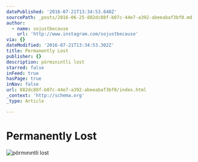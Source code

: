 ```yaml
---
datePublished: '2016-07-21T13:34:53.840Z'
sourcePath: _posts/2016-06-25-882dc88f-b07c-44e7-a392-abeeabaf3bf0.md
author:
  - name: sojustbecause
    url: 'http://www.instagram.com/sojustbecause'
via: {}
dateModified: '2016-07-21T13:34:53.302Z'
title: Permanently Lost
publisher: {}
description: pörmınıntli lost
starred: false
inFeed: true
hasPage: true
inNav: false
url: 882dc88f-b07c-44e7-a392-abeeabaf3bf0/index.html
_context: 'http://schema.org'
_type: Article

---
```

# Permanently Lost
![pörm&imath;n&imath;ntli lost](https://the-grid-user-content.s3-us-west-2.amazonaws.com/8f3191d1-e28b-45df-932e-4650dbb12c86.jpg)